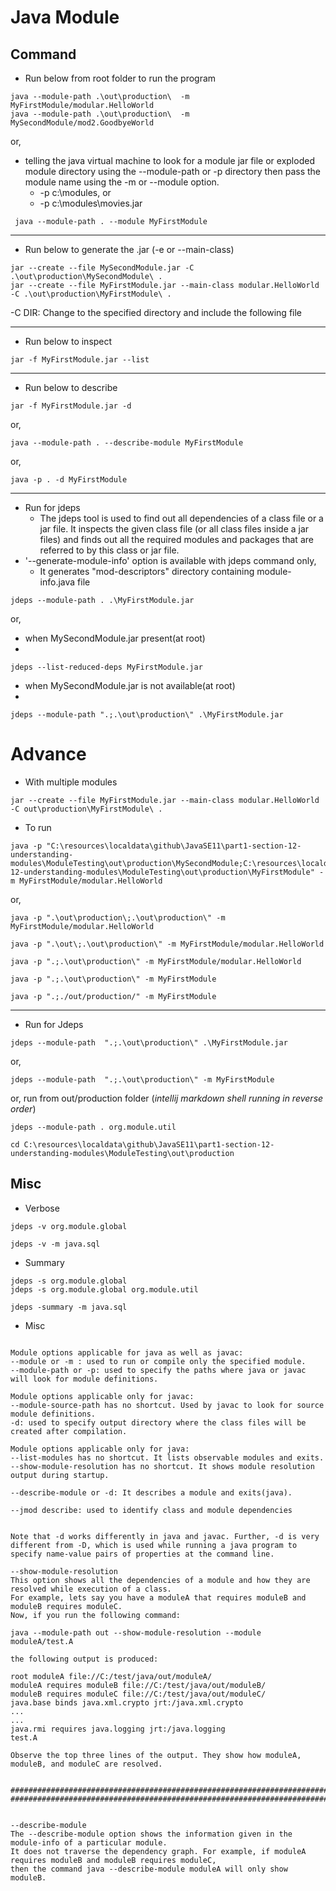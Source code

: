 # Java Module

## Command

- Run below from root folder to run the program

```shell
java --module-path .\out\production\  -m MyFirstModule/modular.HelloWorld
java --module-path .\out\production\  -m MySecondModule/mod2.GoodbyeWorld 
```


or,

- telling the java virtual machine to look for a module jar file or exploded module directory using the --module-path 
or -p directory then pass the module name using the -m or --module option.
  - -p c:\modules, or
  - -p c:\modules\movies.jar

```shell
 java --module-path . --module MyFirstModule
```

---

- Run below to generate the .jar (-e or --main-class)

```shell
jar --create --file MySecondModule.jar -C .\out\production\MySecondModule\ .
jar --create --file MyFirstModule.jar --main-class modular.HelloWorld -C .\out\production\MyFirstModule\ .
```
-C DIR: Change to the specified directory and include the following file

---

- Run below to inspect

```shell
jar -f MyFirstModule.jar --list
```

---

- Run below to describe

```shell
jar -f MyFirstModule.jar -d
```

or,

```shell
java --module-path . --describe-module MyFirstModule
```

or,

```shell
java -p . -d MyFirstModule
```

---

- Run for jdeps
  - The jdeps tool is used to find out all dependencies of a class file or a jar file. It inspects the given class file
  (or all class files inside a jar files) and finds out all the required modules and packages that are referred to by this class or jar file.
- '--generate-module-info' option is available with jdeps command only,
  - It generates "mod-descriptors" directory containing module-info.java file

```shell
jdeps --module-path . .\MyFirstModule.jar
```

or,

- when MySecondModule.jar present(at root)
- 

```shell
jdeps --list-reduced-deps MyFirstModule.jar
```

- when MySecondModule.jar is not available(at root)
-

```shell
jdeps --module-path ".;.\out\production\" .\MyFirstModule.jar
```

# Advance

- With multiple modules

```shell
jar --create --file MyFirstModule.jar --main-class modular.HelloWorld -C out\production\MyFirstModule\ .
```

- To run

```shell
java -p "C:\resources\localdata\github\JavaSE11\part1-section-12-understanding-modules\ModuleTesting\out\production\MySecondModule;C:\resources\localdata\github\JavaSE11\section-12-understanding-modules\ModuleTesting\out\production\MyFirstModule" -m MyFirstModule/modular.HelloWorld
```

or,

```shell
java -p ".\out\production\;.\out\production\" -m MyFirstModule/modular.HelloWorld

java -p ".\out\;.\out\production\" -m MyFirstModule/modular.HelloWorld

java -p ".;.\out\production\" -m MyFirstModule/modular.HelloWorld

java -p ".;.\out\production\" -m MyFirstModule

java -p ".;./out/production/" -m MyFirstModule
```

---

- Run for Jdeps

```shell
jdeps --module-path  ".;.\out\production\" .\MyFirstModule.jar
```

or,

```shell
jdeps --module-path  ".;.\out\production\" -m MyFirstModule
```

or, run from out/production folder (_intellij markdown shell running in reverse order_)

```shell
jdeps --module-path . org.module.util

cd C:\resources\localdata\github\JavaSE11\part1-section-12-understanding-modules\ModuleTesting\out\production
```

## Misc

- Verbose

```shell
jdeps -v org.module.global

jdeps -v -m java.sql  
```

- Summary

```shell
jdeps -s org.module.global
jdeps -s org.module.global org.module.util

jdeps -summary -m java.sql

```
  
- Misc
  
```notes

Module options applicable for java as well as javac:
--module or -m : used to run or compile only the specified module.
--module-path or -p: used to specify the paths where java or javac will look for module definitions.

Module options applicable only for javac:
--module-source-path has no shortcut. Used by javac to look for source module definitions.
-d: used to specify output directory where the class files will be created after compilation.

Module options applicable only for java:
--list-modules has no shortcut. It lists observable modules and exits.
--show-module-resolution has no shortcut. It shows module resolution output during startup.
  
--describe-module or -d: It describes a module and exits(java).

--jmod describe: used to identify class and module dependencies


Note that -d works differently in java and javac. Further, -d is very different from -D, which is used while running a java program to specify name-value pairs of properties at the command line.
```

```notes
--show-module-resolution
This option shows all the dependencies of a module and how they are resolved while execution of a class. 
For example, lets say you have a moduleA that requires moduleB and moduleB requires moduleC. 
Now, if you run the following command:

java --module-path out --show-module-resolution --module moduleA/test.A

the following output is produced:

root moduleA file://C:/test/java/out/moduleA/
moduleA requires moduleB file://C:/test/java/out/moduleB/
moduleB requires moduleC file://C:/test/java/out/moduleC/
java.base binds java.xml.crypto jrt:/java.xml.crypto
...
...
java.rmi requires java.logging jrt:/java.logging
test.A

Observe the top three lines of the output. They show how moduleA, moduleB, and moduleC are resolved.


###########################################################################################
###########################################################################################


--describe-module
The --describe-module option shows the information given in the module-info of a particular module. 
It does not traverse the dependency graph. For example, if moduleA requires moduleB and moduleB requires moduleC, 
then the command java --describe-module moduleA will only show moduleB.
```

